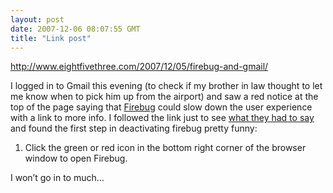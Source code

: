 ```yaml
---
layout: post
date: 2007-12-06 08:07:55 GMT
title: "Link post"
---
```

<http://www.eightfivethree.com/2007/12/05/firebug-and-gmail/>


<p>I logged in to Gmail this evening (to check if my brother in law thought to let me know when to pick him up from the airport) and saw a red notice at the top of the page saying that <a href="http://getfirebug.com/" title="Firebug - Web Development Evolved">Firebug</a> could slow down the user experience with a link to more info. I followed the link just to see <a href="http://mail.google.com/support/bin/answer.py?hl=en&amp;ctx=mail&amp;answer=77355">what they had to say</a> and found the first step in deactivating firebug pretty funny:</p> <ol>
<li>Click the green or red icon in the bottom right corner of the browser window to open Firebug.</li>
</ol>
<p>I won’t go in to much...</p>

